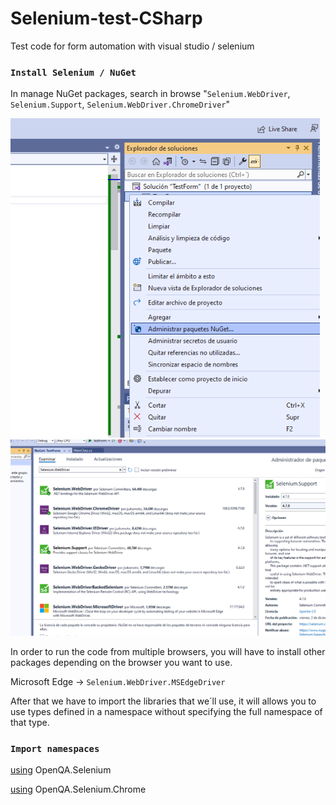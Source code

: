 # Selenium-test-CSharp
Test code for form automation with visual studio / selenium

### `Install Selenium / NuGet`
In manage NuGet packages, search in browse "`Selenium.WebDriver`, `Selenium.Support`, `Selenium.WebDriver.ChromeDriver`" 

<img src="Screenshots/Manage NuGet Packages.png"> <img src="/Screenshots/Packages.png">

In order to run the code from multiple browsers, you will have to install other packages depending on the browser you want to use.

Microsoft Edge -> `Selenium.WebDriver.MSEdgeDriver`


After that we have to import the libraries that we´ll use, it will allows you to use types defined in a namespace without specifying the full namespace of that type.

### `Import namespaces`

[using](https://learn.microsoft.com/es-es/dotnet/csharp/language-reference/keywords/using-directive) OpenQA.Selenium

[using](https://learn.microsoft.com/es-es/dotnet/csharp/language-reference/keywords/using-directive) OpenQA.Selenium.Chrome

